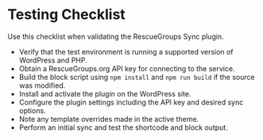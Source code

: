 # Testing Checklist

Use this checklist when validating the RescueGroups Sync plugin.

- Verify that the test environment is running a supported version of WordPress and PHP.
- Obtain a RescueGroups.org API key for connecting to the service.
- Build the block script using `npm install` and `npm run build` if the source was modified.
- Install and activate the plugin on the WordPress site.
- Configure the plugin settings including the API key and desired sync options.
- Note any template overrides made in the active theme.
- Perform an initial sync and test the shortcode and block output.
